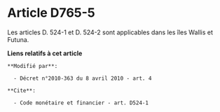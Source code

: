 # Article D765-5

Les articles D. 524-1 et D. 524-2 sont applicables dans les îles Wallis et Futuna.

**Liens relatifs à cet article**

	**Modifié par**:

	  - Décret n°2010-363 du 8 avril 2010 - art. 4

	**Cite**:

	  - Code monétaire et financier - art. D524-1
